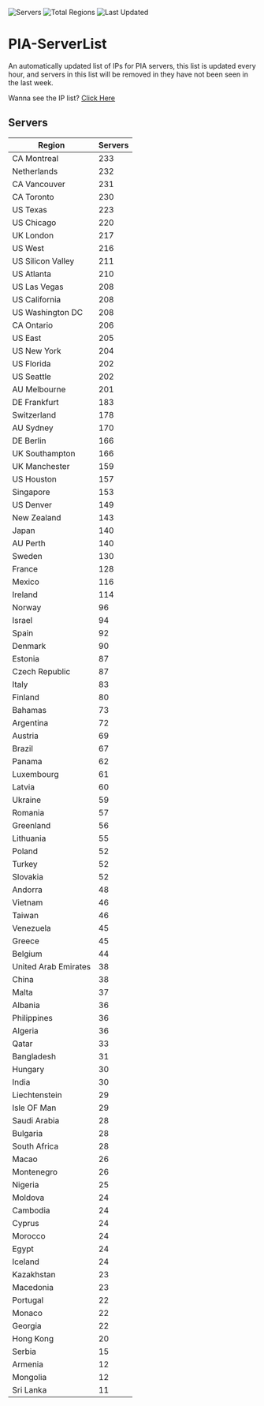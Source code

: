 ![Servers](https://img.shields.io/badge/Servers-9,179-darkgreen)
![Total Regions](https://img.shields.io/badge/Total_Regions-97-darkgreen)
![Last Updated](https://img.shields.io/badge/Last_Updated-April_29_2024_00:04_EDT-darkgreen)

# PIA-ServerList
An automatically updated list of IPs for PIA servers, this list is updated every hour, and servers in this list will be removed in they have not been seen in the last week.

Wanna see the IP list? [Click Here](./servers.json)

## Servers
| Region               | Servers |
|----------------------|---------|
| CA Montreal | 233 |
| Netherlands | 232 |
| CA Vancouver | 231 |
| CA Toronto | 230 |
| US Texas | 223 |
| US Chicago | 220 |
| UK London | 217 |
| US West | 216 |
| US Silicon Valley | 211 |
| US Atlanta | 210 |
| US Las Vegas | 208 |
| US California | 208 |
| US Washington DC | 208 |
| CA Ontario | 206 |
| US East | 205 |
| US New York | 204 |
| US Florida | 202 |
| US Seattle | 202 |
| AU Melbourne | 201 |
| DE Frankfurt | 183 |
| Switzerland | 178 |
| AU Sydney | 170 |
| DE Berlin | 166 |
| UK Southampton | 166 |
| UK Manchester | 159 |
| US Houston | 157 |
| Singapore | 153 |
| US Denver | 149 |
| New Zealand | 143 |
| Japan | 140 |
| AU Perth | 140 |
| Sweden | 130 |
| France | 128 |
| Mexico | 116 |
| Ireland | 114 |
| Norway | 96 |
| Israel | 94 |
| Spain | 92 |
| Denmark | 90 |
| Estonia | 87 |
| Czech Republic | 87 |
| Italy | 83 |
| Finland | 80 |
| Bahamas | 73 |
| Argentina | 72 |
| Austria | 69 |
| Brazil | 67 |
| Panama | 62 |
| Luxembourg | 61 |
| Latvia | 60 |
| Ukraine | 59 |
| Romania | 57 |
| Greenland | 56 |
| Lithuania | 55 |
| Poland | 52 |
| Turkey | 52 |
| Slovakia | 52 |
| Andorra | 48 |
| Vietnam | 46 |
| Taiwan | 46 |
| Venezuela | 45 |
| Greece | 45 |
| Belgium | 44 |
| United Arab Emirates | 38 |
| China | 38 |
| Malta | 37 |
| Albania | 36 |
| Philippines | 36 |
| Algeria | 36 |
| Qatar | 33 |
| Bangladesh | 31 |
| Hungary | 30 |
| India | 30 |
| Liechtenstein | 29 |
| Isle OF Man | 29 |
| Saudi Arabia | 28 |
| Bulgaria | 28 |
| South Africa | 28 |
| Macao | 26 |
| Montenegro | 26 |
| Nigeria | 25 |
| Moldova | 24 |
| Cambodia | 24 |
| Cyprus | 24 |
| Morocco | 24 |
| Egypt | 24 |
| Iceland | 24 |
| Kazakhstan | 23 |
| Macedonia | 23 |
| Portugal | 22 |
| Monaco | 22 |
| Georgia | 22 |
| Hong Kong | 20 |
| Serbia | 15 |
| Armenia | 12 |
| Mongolia | 12 |
| Sri Lanka | 11 |